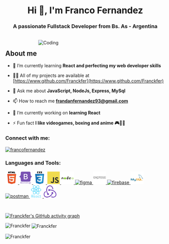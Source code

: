 
<h1 align="center">Hi 👋, I'm Franco Fernandez</h1>
<h3 align="center">A passionate Fullstack Developer from Bs. As - Argentina</h3>
<br/>
<img align="right" alt="Coding" width="400" src="https://i.postimg.cc/vZsrXCHg/coffee.gif">


<h2>About me</h2>

- 🌱 I’m currently learning **React and perfecting my web developer skills**

- 👨‍💻 All of my projects are available at [https://www.github.com/Franckfer](https://www.github.com/Franckfer)

- 💬 Ask me about **JavaScript, NodeJs, Express, MySql**

- 📫 How to reach me **frandanfernandez93@gmail.com**

- 🔭 I’m currently working on **learning React**

- ⚡ Fun fact **I like videogames, boxing and anime 🎮🥊🔥**

<h3 align="left">Connect with me:</h3>
<p align="left">
<a href="https://linkedin.com/in/francofernandez/" target="blank"><img align="center" src="https://raw.githubusercontent.com/rahuldkjain/github-profile-readme-generator/master/src/images/icons/Social/linked-in-alt.svg" alt="francofernandez" height="30" width="40" /></a>
</p>

<h3 align="left">Languages and Tools:</h3>
<p align="left"> <a href="https://www.w3.org/html/" target="_blank" rel="noreferrer"> <img src="https://raw.githubusercontent.com/devicons/devicon/master/icons/html5/html5-original-wordmark.svg" alt="html5" width="40" height="40"/> </a> <a href="https://getbootstrap.com" target="_blank" rel="noreferrer"> <img src="https://raw.githubusercontent.com/devicons/devicon/master/icons/bootstrap/bootstrap-plain-wordmark.svg" alt="bootstrap" width="40" height="40"/> </a> <a href="https://www.w3schools.com/css/" target="_blank" rel="noreferrer"> <img src="https://raw.githubusercontent.com/devicons/devicon/master/icons/css3/css3-original-wordmark.svg" alt="css3" width="40" height="40"/> </a>  <a href="https://developer.mozilla.org/en-US/docs/Web/JavaScript" target="_blank" rel="noreferrer"> <img src="https://raw.githubusercontent.com/devicons/devicon/master/icons/javascript/javascript-original.svg" alt="javascript" width="40" height="40"/> </a> <a href="https://nodejs.org" target="_blank" rel="noreferrer"> <img src="https://raw.githubusercontent.com/devicons/devicon/master/icons/nodejs/nodejs-original-wordmark.svg" alt="nodejs" width="40" height="40"/> <a href="https://www.figma.com/" target="_blank" rel="noreferrer"> <img src="https://www.vectorlogo.zone/logos/figma/figma-icon.svg" alt="figma" width="40" height="40"/> </a> <a href="https://expressjs.com" target="_blank" rel="noreferrer"> <img src="https://raw.githubusercontent.com/devicons/devicon/master/icons/express/express-original-wordmark.svg" alt="express" width="40" height="40"/> </a> <a href="https://firebase.google.com/" target="_blank" rel="noreferrer"> <img src="https://www.vectorlogo.zone/logos/firebase/firebase-icon.svg" alt="firebase" width="40" height="40"/> </a> <a href="https://www.mysql.com/" target="_blank" rel="noreferrer"> <img src="https://raw.githubusercontent.com/devicons/devicon/master/icons/mysql/mysql-original-wordmark.svg" alt="mysql" width="40" height="40"/> </a> <a href="https://postman.com" target="_blank" rel="noreferrer"> <img src="https://www.vectorlogo.zone/logos/getpostman/getpostman-icon.svg" alt="postman" width="40" height="40"/> </a> <a href="https://reactjs.org/" target="_blank" rel="noreferrer"> <img src="https://raw.githubusercontent.com/devicons/devicon/master/icons/react/react-original-wordmark.svg" alt="react" width="40" height="40"/> </a> <a href="https://redux.js.org" target="_blank" rel="noreferrer"> <img src="https://raw.githubusercontent.com/devicons/devicon/master/icons/redux/redux-original.svg" alt="redux" width="40" height="40"/> </a> </p>

<br/>

[![Franckfer's GitHub activity graph](https://activity-graph.herokuapp.com/graph?username=Franckfer&&theme=xcode)](https://github.com/Franckfer)


<p><img align="left" src="https://github-readme-stats.vercel.app/api/top-langs?username=Franckfer&show_icons=true&locale=en&layout=compact&theme=tokyonight" alt="Franckfer" /></p>

<p>&nbsp;<img align="center" src="https://github-readme-stats.vercel.app/api?username=Franckfer&show_icons=true&locale=en&theme=tokyonight" alt="Franckfer" /></p>

<p><img align="center" src="https://github-readme-streak-stats.herokuapp.com/?user=Franckfer&&theme=tokyonight" alt="Franckfer" /></p>
























